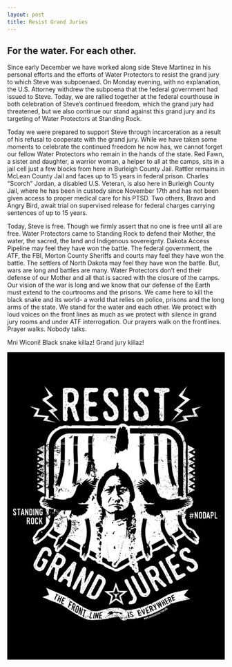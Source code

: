 ```yaml
---
layout: post
title: Resist Grand Juries
---
```


## For the water. For each other.

Since early December we have worked along side Steve Martinez in his personal efforts and the efforts of Water Protectors to resist the grand jury to which Steve was subpoenaed. On Monday evening, with no explanation, the U.S. Attorney withdrew the subpoena that the federal government had issued to Steve. Today, we are rallied together at the federal courthouse in both celebration of Steve’s continued freedom, which the grand jury had threatened, but we also continue our stand against this grand jury and its targeting of Water Protectors at Standing Rock.

Today we were prepared to support Steve through incarceration as a result of his refusal to cooperate with the grand jury. While we have taken some moments to celebrate the continued freedom he now has, we cannot forget our fellow Water Protectors who remain in the hands of the state. Red Fawn, a sister and daughter, a warrior woman, a helper to all at the camps, sits in a jail cell just a few blocks from here in Burleigh County Jail. Rattler remains in McLean County Jail and faces up to 15 years in federal prison. Charles “Scorch” Jordan, a disabled U.S. Veteran, is also here in Burleigh County Jail, where he has been in custody since November 17th and has not been given access to proper medical care for his PTSD. Two others, Bravo and Angry Bird, await trial on supervised release for federal charges carrying sentences of up to 15 years.

Today, Steve is free. Though we firmly assert that no one is free until all are free. Water Protectors came to Standing Rock to defend their Mother, the water, the sacred, the land and Indigenous sovereignty. Dakota Access Pipeline may feel they have won the battle. The federal government, the ATF, the FBI, Morton County Sheriffs and courts may feel they have won the battle. The settlers of North Dakota may feel they have won the battle. But, wars are long and battles are many. Water Protectors don’t end their defense of our Mother and all that is sacred with the closure of the camps. Our vision of the war is long and we know that our defense of the Earth must extend to the courtrooms and the prisons. We came here to kill the black snake and its world- a world that relies on police, prisons and the long arms of the state.
We stand for the water and each other. We protect with loud voices on the front lines as much as we protect with silence in grand jury rooms and under ATF interrogation. Our prayers walk on the frontlines. Prayer walks. Nobody talks.

Mni Wiconi! Black snake killaz! Grand jury killaz!

![resist](https://raw.githubusercontent.com/eliawry/antirepressioncrew/master/public/images/resist-grand-juries-sitting-bull-nodapl.jpg)
